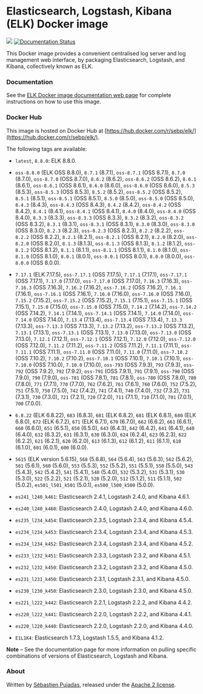# Elasticsearch, Logstash, Kibana (ELK) Docker image

[![](https://images.microbadger.com/badges/image/sebp/elk.svg)](https://microbadger.com/images/sebp/elk "Get your own image badge on microbadger.com") [![Documentation Status](https://readthedocs.org/projects/elk-docker/badge/?version=latest)](http://elk-docker.readthedocs.io/?badge=latest)

This Docker image provides a convenient centralised log server and log management web interface, by packaging Elasticsearch, Logstash, and Kibana, collectively known as ELK.

### Documentation

See the [ELK Docker image documentation web page](http://elk-docker.readthedocs.io/) for complete instructions on how to use this image.

### Docker Hub

This image is hosted on Docker Hub at [https://hub.docker.com/r/sebp/elk/](https://hub.docker.com/r/sebp/elk/).

The following tags are available:

- `latest`, `8.8.0`: ELK 8.8.0.

- `oss-8.8.0` (ELK OSS 8.8.0), `8.7.1` (8.7.1), `oss-8.7.1` (OSS 8.7.1), `8.7.0` (8.7.0), `oss-8.7.0` (OSS 8.7.0), `8.6.2` (8.6.2), `oss-8.6.2` (OSS 8.6.2), `8.6.1` (8.6.1), `oss-8.6.1` (OSS 8.6.1), `8.6.0` (8.6.0), `oss-8.6.0` (OSS 8.6.0), `8.5.3` (8.5.3), `oss-8.5.3` (OSS 8.5.3), `8.5.2` (8.5.2), `oss-8.5.2` (OSS 8.5.2), `8.5.1` (8.5.1), `oss-8.5.1` (OSS 8.5.1), `8.5.0` (8.5.0), `oss-8.5.0` (OSS 8.5.0), `8.4.3` (8.4.3), `oss-8.4.3` (OSS 8.4.3), `8.4.2` (8.4.2), `oss-8.4.2` (OSS 8.4.2), `8.4.1` (8.4.1), `oss-8.4.1` (OSS 8.4.1), `8.4.0` (8.4.0), `oss-8.4.0` (OSS 8.4.0), `8.3.3` (8.3.3), `oss-8.3.3` (OSS 8.3.3), `8.3.2` (8.3.2), `oss-8.3.2` (OSS 8.3.2), `8.3.1` (8.3.1), `oss-8.3.1` (OSS 8.3.1), `8.3.0` (8.3.0), `oss-8.3.0` (OSS 8.3.0), `8.2.3` (8.2.3), `oss-8.2.3` (OSS 8.2.3), `8.2.2` (8.2.2), `oss-8.2.2` (OSS 8.2.2), `8.2.1` (8.2.1), `oss-8.2.1` (OSS 8.2.1), `8.2.0` (8.2.0), `oss-8.2.0` (OSS 8.2.0), `8.1.3` (8.1.3), `oss-8.1.3` (OSS 8.1.3), `8.1.2` (8.1.2), `oss-8.1.2` (OSS 8.1.2), `8.1.1` (8.1.1), `oss-8.1.1` (OSS 8.1.1), `8.1.0` (8.1.0), `oss-8.1.0` (OSS 8.1.0), `8.0.1` (8.0.1), `oss-8.0.1` (OSS 8.0.1), `8.0.0` (8.0.0), `oss-8.0.0` (OSS 8.0.0).

- `7.17.1` (ELK 7.17.5), `oss-7.17.1` (OSS 7.17.5), `7.17.1` (7.17.1), `oss-7.17.1` (OSS 7.17.1), `7.17.0` (7.17.0), `oss-7.17.0` (OSS 7.17.0), `7.16.3` (7.16.3), `oss-7.16.3` (OSS 7.16.3), `7.16.2` (7.16.2), `oss-7.16.2` (OSS 7.16.2), `7.16.1` (7.16.1), `oss-7.16.1` (OSS 7.16.1), `7.16.0` (7.16.0), `oss-7.16.0` (OSS 7.16.0), `7.15.2` (7.15.2), `oss-7.15.2` (OSS 7.15.2), `7.15.1` (7.15.1), `oss-7.15.1` (OSS 7.15.1), `7.15.0` (7.15.0), `oss-7.15.0` (OSS 7.15.0), `7.14.2` (7.14.2), `oss-7.14.2` (OSS 7.14.2), `7.14.1` (7.14.1), `oss-7.14.1` (OSS 7.14.1), `7.14.0` (7.14.0), `oss-7.14.0` (OSS 7.14.0), `7.13.4` (7.13.4), `oss-7.13.4` (OSS 7.13.4), `7.13.3` (7.13.3), `oss-7.13.3` (OSS 7.13.3), `7.13.2` (7.13.2), `oss-7.13.2` (OSS 7.13.2), `7.13.1` (7.13.1), `oss-7.13.1` (OSS 7.13.1), `7.13.0` (7.13.0), `oss-7.13.0` (OSS 7.13.0), `7.12.1` (7.12.1), `oss-7.12.1` (OSS 7.12.1), `7.12.0` (7.12.0), `oss-7.12.0` (OSS 7.12.0), `7.11.2` (7.11.2), `oss-7.11.2` (OSS 7.11.2), `7.11.1` (7.11.1), `oss-7.11.1` (OSS 7.11.1), `oss-7.11.0` (OSS 7.11.0), `7.11.0` (7.11.0), `oss-7.10.2` (OSS 7.10.2), `7.10.2` (7.10.2), `oss-7.10.1` (OSS 7.10.1), `7.10.1` (7.10.1), `oss-7.10.0` (OSS 7.10.0), `7.10.0` (7.10.0), `oss-793` (OSS 7.9.3), `793` (7.9.3), `oss-792` (OSS 7.9.2), `792` (7.9.2), `oss-791` (OSS 7.9.1), `791` (7.9.1), `oss-790` (OSS 7.9.0), `790` (7.9.0), `oss-781` (OSS 7.8.1), `781` (7.8.1), `oss-780` (OSS 7.8.0), `780` (7.8.0), `771` (7.7.1), `770` (7.7.0), `762` (7.6.2), `761` (7.6.1), `760` (7.6.0), `752` (7.5.2), `751` (7.5.1), `750` (7.5.0), `742` (7.4.2), `741` (7.4.1), `740` (7.4.0), `732` (7.3.2), `731` (7.3.1), `730` (7.3.0), `721` (7.2.1), `720` (7.2.0), `711` (7.1.1), `710` (7.1.0), `701` (7.0.1), `700` (7.0.0).

- `6.8.22` (ELK 6.8.22), `683` (6.8.3), `681` (ELK 6.8.2), `681` (ELK 6.8.1), `680` (ELK 6.8.0), `672` (ELK 6.7.2), `671` (ELK 6.7.1), `670` (6.7.0), `662` (6.6.2), `661` (6.6.1), `660` (6.6.0), `651` (6.5.1), `650` (6.5.0), `643` (6.4.3), `642` (6.4.2), `641` (6.4.1), `640` (6.4.0), `632` (6.3.2), `631` (6.3.1), `630` (6.3.0), `624` (6.2.4), `623` (6.2.3), `622` (6.2.2), `621` (6.2.1), `620` (6.2.0), `613` (6.1.3), `612` (6.1.2), `611` (6.1.1), `610` (6.1.0), `601` (6.0.1), `600` (6.0.0).

- `5615` (ELK version 5.6.15), `568` (5.6.8), `564` (5.6.4), `563` (5.6.3), `562` (5.6.2), `561` (5.6.1), `560` (5.6.0), `553` (5.5.3), `552` (5.5.2), `551` (5.5.1), `550` (5.5.0), `543` (5.4.3), `542` (5.4.2), `541` (5.4.1), `540` (5.4.0), `532` (5.3.2), `531` (5.3.1), `530` (5.3.0), `522` (5.2.2), `521` (5.2.1), `520` (5.2.0), `512` (5.1.2), `511` (5.1.1), `502` (5.0.2), `es501_l501_k501` (5.0.1), `es500_l500_k500` (5.0.0).

- `es241_l240_k461`: Elasticsearch 2.4.1, Logstash 2.4.0, and Kibana 4.6.1.

- `es240_l240_k460`: Elasticsearch 2.4.0, Logstash 2.4.0, and Kibana 4.6.0.

- `es235_l234_k454`: Elasticsearch 2.3.5, Logstash 2.3.4, and Kibana 4.5.4.

- `es234_l234_k453`: Elasticsearch 2.3.4, Logstash 2.3.4, and Kibana 4.5.3.

- `es234_l234_k452`: Elasticsearch 2.3.4, Logstash 2.3.4, and Kibana 4.5.2.

- `es233_l232_k451`: Elasticsearch 2.3.3, Logstash 2.3.2, and Kibana 4.5.1.

- `es232_l232_k450`: Elasticsearch 2.3.2, Logstash 2.3.2, and Kibana 4.5.0.

- `es231_l231_k450`: Elasticsearch 2.3.1, Logstash 2.3.1, and Kibana 4.5.0.

- `es230_l230_k450`: Elasticsearch 2.3.0, Logstash 2.3.0, and Kibana 4.5.0.

- `es221_l222_k442`: Elasticsearch 2.2.1, Logstash 2.2.2, and Kibana 4.4.2.

- `es220_l222_k441`: Elasticsearch 2.2.0, Logstash 2.2.2, and Kibana 4.4.1.

- `es220_l220_k440`: Elasticsearch 2.2.0, Logstash 2.2.0, and Kibana 4.4.0.

- `E1L1K4`: Elasticsearch 1.7.3, Logstash 1.5.5, and Kibana 4.1.2.

**Note** – See the documentation page for more information on pulling specific combinations of versions of Elasticsearch, Logstash and Kibana.

### About

Written by [Sébastien Pujadas](https://pujadas.net), released under the [Apache 2 license](https://www.apache.org/licenses/LICENSE-2.0).
